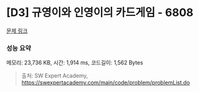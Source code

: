 # [D3] 규영이와 인영이의 카드게임 - 6808 

[문제 링크](https://swexpertacademy.com/main/code/problem/problemDetail.do?contestProbId=AWgv9va6HnkDFAW0) 

### 성능 요약

메모리: 23,736 KB, 시간: 1,914 ms, 코드길이: 1,562 Bytes



> 출처: SW Expert Academy, https://swexpertacademy.com/main/code/problem/problemList.do